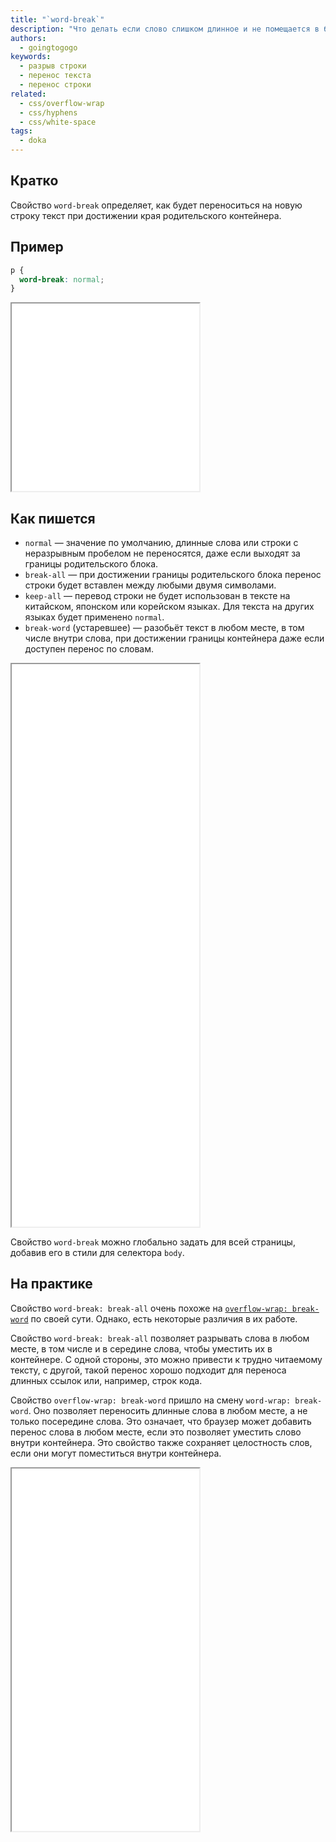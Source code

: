```yaml
---
title: "`word-break`"
description: "Что делать если слово слишком длинное и не помещается в блок целиком?"
authors:
  - goingtogogo
keywords:
  - разрыв строки
  - перенос текста
  - перенос строки
related:
  - css/overflow-wrap
  - css/hyphens
  - css/white-space
tags:
  - doka
---
```


## Кратко

Свойство `word-break` определяет, как будет переноситься на новую строку текст при достижении края родительского контейнера.

## Пример

```css
p {
  word-break: normal;
}
```

<iframe title="Очень длинный термин" src="demos/default/" height="300"></iframe>

## Как пишется

- `normal` — значение по умолчанию, длинные слова или строки с неразрывным пробелом не переносятся, даже если выходят за границы родительского блока.
- `break-all` — при достижении границы родительского блока перенос строки будет вставлен между любыми двумя символами.
- `keep-all` — перевод строки не будет использован в тексте на китайском, японском или корейском языках. Для текста на других языках будет применено `normal`.
- `break-word` (устаревшее) — разобьёт текст в любом месте, в том числе внутри слова, при достижении границы контейнера даже если доступен перенос по словам.

<iframe title="Разные значения" src="demos/every/" height="900"></iframe>

Свойство `word-break` можно глобально задать для всей страницы, добавив его в стили для селектора `body`.

## На практике

Свойство `word-break: break-all` очень похоже на [`overflow-wrap: break-word`](/css/overflow-wrap/) по своей сути. Однако, есть некоторые различия в их работе.

Свойство `word-break: break-all` позволяет разрывать слова в любом месте, в том числе и в середине слова, чтобы уместить их в контейнере. С одной стороны, это можно привести к трудно читаемому тексту, с другой, такой перенос хорошо подходит для переноса длинных ссылок или, например, строк кода.

Свойство `overflow-wrap: break-word` пришло на смену `word-wrap: break-word`. Оно позволяет переносить длинные слова в любом месте, а не только посередине слова. Это означает, что браузер может добавить перенос слова в любом месте, если это позволяет уместить слово внутри контейнера. Это свойство также сохраняет целостность слов, если они могут поместиться внутри контейнера.

<iframe title="Сравнение word-break и overflow-wrap" src="demos/overflow-wrap/" height="580"></iframe>
